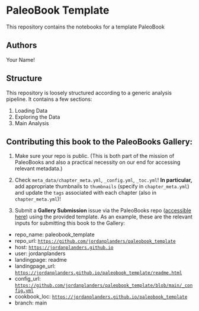 # PaleoBook Template

This repository contains the notebooks for a template PaleoBook

## Authors

Your Name!

## Structure

This repository is loosely structured according to a generic analysis pipeline. It contains a few sections: 

1. Loading Data
2. Exploring the Data
3. Main Analysis

## Contributing this book to the PaleoBooks Gallery: 
1. Make sure your repo is public. (This is both part of the mission of PaleoBooks and also a practical necessity on our end for accessing relevant metadata.)
2. Check `meta_data/chapter_meta.yml`, `_config.yml`, `_toc.yml`! **In particular,** add appropriate thumbnails to `thumbnails` (specify in `chapter_meta.yml`) and update the `tags` associated with each chapter (also in `chapter_meta.yml`)!

3. Submit a **Gallery Submission** issue via the PaleoBooks repo ([accessible here](https://github.com/LinkedEarth/PaleoBooks/issues)) using the provided template. As an example, these are the relevant inputs for submitting this book to the Gallery:

- repo_name: paleobook_template
- repo_url: [`https://github.com/jordanplanders/paleobook_template`](https://github.com/jordanplanders/paleobook_template)
- host: [`https://jordanplanders.github.io`](https://jordanplanders.github.io)
- user: jordanplanders
- landingpage: readme
- landingpage_url: [`https://jordanplanders.github.io/paleobook_template/readme.html`](https://jordanplanders.github.io/paleobook_template/readme.html)
- config_url: [`https://github.com/jordanplanders/paleobook_template/blob/main/_config.yml`](https://github.com/jordanplanders/paleobook_template/blob/main/_config.yml)
- cookbook_loc: [`https://jordanplanders.github.io/paleobook_template`](https://jordanplanders.github.io/paleobook_template)
- branch: main
